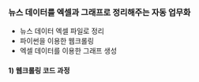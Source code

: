 ### 뉴스 데이터를 엑셀과 그래프로 정리해주는 자동 업무화


- 뉴스 데이터 엑셀 파일로 정리
- 파이썬을 이용한 웹크롤링
- 엑셀 데이터를 이용한 그래프 생성

#### 1) 웹크롤링 코드 과정




